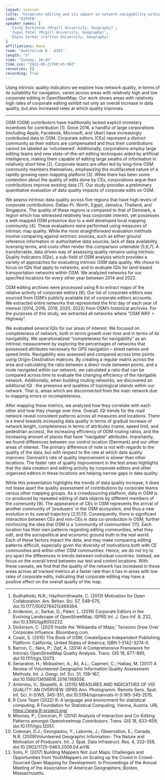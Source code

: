 ```yaml
---
layout: session
title: "Corporate editing and its impact on network navigability within OpenStreetMap"
code: "EZPVPB"
speaker_names: [
  'Corey Dickinson (Mcgill University, Geography)',
  'Jugal Patel (Mcgill University, Geography)',
  'Dipto Sarkar (Carlton University, Geography)'
]
affiliations: None
room: "Auditorium B - A101"
length: "5"
time: "Sunday, 10:45"
time_iso: "2022-08-21T08:45:00Z"
resources: []
recording: True
---
```


Using intrinsic quality indicators we explore how network quality, in terms of its suitability for navigation, varies across areas with relatively high and low corporate editing in OpenSteetMap. Our work shows areas with relatively high rates of corporate editing exhibit not only an overall increase in data quality, but also increased rates at which quality improves.

<hr>

OSM (OSM) contributors have traditionally lacked explicit monetary incentives for contribution [1].  Since 2016, a handful of large corporations (including Apple, Facebook, Microsoft, and Uber) have increasingly contributed data to OSM. Corporate editors (CEs) represent a distinct community as their editors are compensated and thus their contributions cannot be labeled as ‘volunteered’. Additionally, corporations employ large editing teams and new state-of-the-art editing techniques aided by artificial intelligence, making them capable of editing large swaths of information in relatively short time [2]. Corporate teams are often led by long-time OSM community members themselves, emphasizing the multifaceted nature of a rapidly growing open mapping platform [3]. While there has been some contention about the quality of edits done by CEs, corporations argue their contributions improve existing data [7]. Our study provides a preliminary quantitative evaluation of data quality impacts of corporate edits  on OSM.

We assess intrinsic data quality across five regions that have high levels of corporate contributions: Dallas-Ft. Worth, Egypt, Jamaica, Thailand, and Singapore. The quality of these regions is compared to that of Denmark, a region which has witnessed relatively less corporate interest, yet possesses a well-mapped OSM presence due to a well developed local mapping community [4]. These evaluations were performed using measures of intrinsic map quality. While the most straightforward evaluation methods involve comparing against extrinsic sources, such as either ground reference information or authoritative data sources; lack of data availability, licensing terms, and costs often render this comparison untenable [5,6,7]. A transferrable, data driven way of assessing quality remains using Intrinsic Quality Indicators (IQIs), a sub-field of OSM analysis which provides a variety of approaches for evaluating intrinsic OSM data quality. We chose to focus on IQIs that apply to networks, and to evaluate IQIs for land-based transportation networks within OSM. We analyzed networks for our specified locations for every other year between 2014 and 2022.

OSM editing archives were processed using R to extract maps of the relative activity of corporate editors [8]. Our list of corporate editors was sourced from OSM’s publicly available list of corporate editors accounts. We extracted entire networks that represented the first day of each year of interest (2014, 2016, 2018, 2020, 2022) from OSM’s historical archives. For the purposes of this study, we extracted all networks where “OSM WAY = Highway”.

We evaluated several IQIs for our areas of interest.  We focused on completeness of network, both in terms growth over time and in terms of its navigability. We operationalized “completeness for navigability” as an intrinsic measurement by exploring the percentages of networks that possessed attributes necessary for GPS navigation – street names and speed limits. Navigability was assessed and compared across time points using Origin-Destination matrices. By creating a regular matrix across the area and calculating the ratio between a direct route between points, and a route navigated within our network, we calculated a ratio that can be compared across time to evaluate the changing efficiency of the navigable network. Additionally, when building routing networks, we discovered an additional IQI : the presence and qualities of topological islands within our network. That is, areas which are disconnected from the main network due to mapping errors or incompleteness. 

After mapping these metrics, we analyzed how they correlate with each other and how they change over time. Overall, IQI trends for the road network reveal consistent patterns across all measures and locations. There is a trend towards increasing data quality in terms of gradual increase of network length, completeness in terms of attributes (name, speed limit, and pedestrian access), the increasing efficiency of ODM routing ratios, and the increasing amount of places that have “navigable” attributes. Importantly, we found differences between our control location (Denmark) and our other areas of interest. The primary difference of note is not with regards to the quality of the data, but with respect to the rate at which data quality improves: Denmark’s rate of quality improvement is slower than other locations. The faster rate of quality improvement in the test areas highlights that the data creation and editing activity by corporate editors and other organized editors in these locations are helping narrow gaps in data quality.

While this presentation highlights the trends of data quality increase, it does not tease apart the quality assessment of contributions by corporate teams versus other mapping groups. As a crowdsourcing platform, data in OSM is co-produced by repeated editing of data objects by different members of the community [9]. The appearance of CEs in OSM represents the arrival of another community of ‘produsers’ in the OSM ecosystem, and thus a new evolution in its overall trajectory [2,10,11]. Consequently, there is significant interaction between CEs and non-CEs in data co-production in OSM, further reinforcing the idea that OSM is a ‘community of communities’ [11]. Each location has their own patterns regarding editing communities, what they edit, and the sociopolitical and economic ground truth in the real world.  Each of these factors impact the data, and may make comparing editing patterns difficult, especially given the diversity of motivations both with CE communities and within other OSM communities. Hence, we do not try to pry apart the differences in trends between individual countries. Instead, we focus on the overall trend between our test and control locations. With these caveats, we find that the quality of the network has increased in these areas across all tracked metrics at a faster rate than it has in areas with low rates of corporate edits, indicating that corporate editing may have a positive effect on the overall quality of the map.

<hr>

1. Budhathoki, N.R.; Haythornthwaite, C. (2013) Motivation for Open Collaboration. Am. Behav. Sci. 57, 548–575, doi:10.1177/0002764212469364.
2. Anderson, J.; Sarkar, D.; Palen, L. (2019) Corporate Editors in the Evolving Landscape of OpenStreetMap. ISPRS Int. J. Geo-Inf. 8, 232, doi:10.3390/ijgi8050232.
3. Dickinson, C. (2021) Inside the ‘Wikipedia of Maps,’ Tensions Grow Over Corporate Influence. Bloomberg.com.
4. Coast, S. (2015) The Book of OSM; CreateSpace Independent Publishing Platform: California, United States of America; ISBN 1-5142-3274-X.
5. Barron, C.; Neis, P.; Zipf, A. (2014) A Comprehensive Framework for Intrinsic OpenStreetMap Quality Analysis. Trans. GIS 18, 877–895, doi:10.1111/tgis.12073.
6. Senaratne, H.; Mobasheri, A.; Ali, A.L.; Capineri, C.; Haklay, M. (2017) A Review of Volunteered Geographic Information Quality Assessment Methods. Int. J. Geogr. Inf. Sci. 31, 139–167, doi:10.1080/13658816.2016.1189556.
7. Antoniou, V.; Skopeliti, A. (2015) MEASURES AND INDICATORS OF VGI QUALITY: AN OVERVIEW. ISPRS Ann. Photogramm. Remote Sens. Spat. Inf. Sci. II-3/W5, 345–351, doi:10.5194/isprsannals-II-3-W5-345-2015.
8. R Core Team (2022) R: A language and environment for statistical computing. R Foundation for Statistical Computing, Vienna, Austria. URL https://www.R-project.org/
9. Mooney, P.; Corcoran, P. (2014) Analysis of Interaction and Co-Editing Patterns amongst Openstreetmap Contributors. Trans. GIS 18, 633–659, doi:10.1111/tgis.12051.
10. Coleman, D.J.; Georgiadou, Y.; Labonte, J.; Observation, E.; Canada, N.R. (2009)Volunteered Geographic Information : The Nature and Motivation of Produsers. Int. J. Spat. Data Infrastruct. Res. 4, 332–358, doi:10.2902/1725-0463.2009.04.art16.
11.  Solis, P. (2017) Building Mappers Not Just Maps: Challenges and Opportunities from YouthMappers on Scaling up the Crowd in Crowd-Sourced Open Mapping for Development. In Proceedings of the Annual Meeting of the Association of American Geographers; Boston, Massachusetts.

